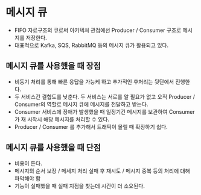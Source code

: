 # 메시지 큐

- FIFO 자료구조의 큐로써 아키텍처 관점에선 Producer / Consumer 구조로 메시지를 저장한다.
- 대표적으로 Kafka, SQS, RabbitMQ 등의 메시지 큐가 활용되고 있다.

## 메시지 큐를 사용했을 때 장점

- 비동기 처리를 통해 빠른 응답을 가능케 하고 추가적인 후처리는 뒷단에서 진행한다.
- 두 서비스간 결합도를 낮춘다. 두 서비스는 서로를 알 필요가 없고 오직 Producer / Consumer의 역할로 메시지 큐에 메시지를 전달하고 받는다.
- Consumer 서비스에 장애가 발생했을 때 일정기간 메시지를 보관하여 Consumer가 재 시작시 해당 메시지를 처리할 수 있다.
- Producer / Consumer 를 추가해서 트래픽이 몰릴 때 확장하기 쉽다.

## 메시지 큐를 사용했을 때 단점

- 비용이 든다.
- 메시지의 순서 보장 / 메세지 처리 실패 후 재시도 / 메시지 중복 등의 처리에 대해 파악해야 함
- 기능이 실패했을 때 실패 지점을 찾는데 시간이 더 소요된다.
